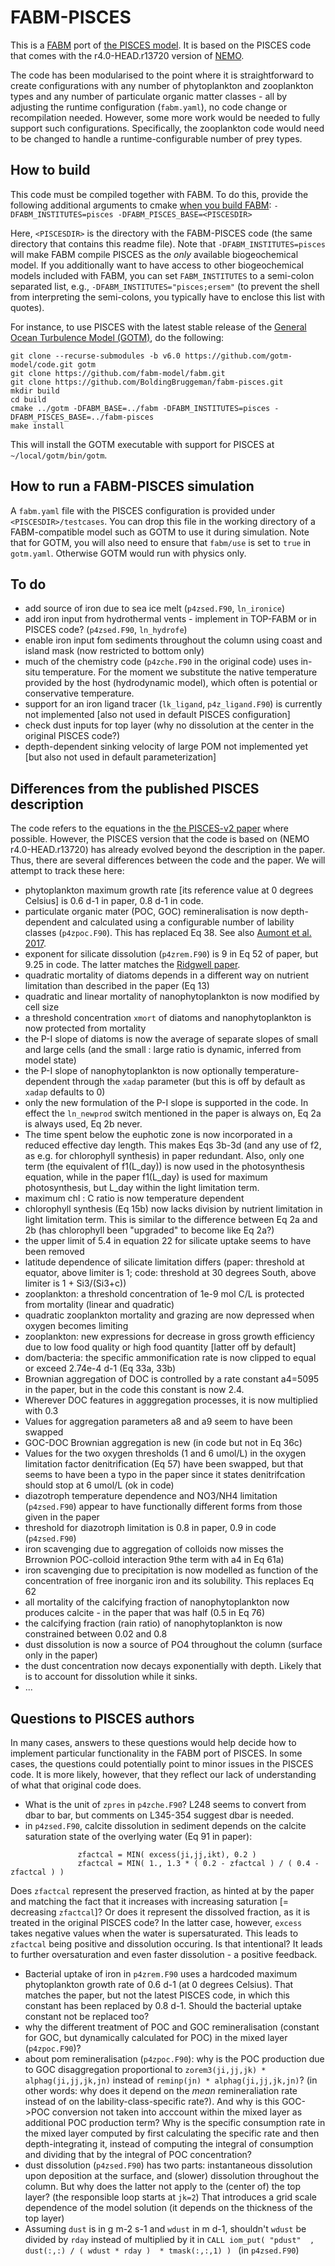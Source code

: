 # FABM-PISCES

This is a [FABM](https://fabm.net) port of [the PISCES model](https://doi.org/10.5194/gmd-8-2465-2015). It is based on the PISCES code that comes with the r4.0-HEAD.r13720 version of [NEMO](https://www.nemo-ocean.eu/).

The code has been modularised to the point where it is straightforward to create configurations with any number
of phytoplankton and zooplankton types and any number of particulate organic matter classes - all by adjusting
the runtime configuration (`fabm.yaml`), no code change or recompilation needed. However, some more work would
be needed to fully support such configurations. Specifically, the zooplankton code would need to be changed to
handle a runtime-configurable number of prey types.

## How to build

This code must be compiled together with FABM. To do this, provide the following additional arguments to cmake [when you build FABM](https://github.com/fabm-model/fabm/wiki/Building-and-installing): `-DFABM_INSTITUTES=pisces -DFABM_PISCES_BASE=<PISCESDIR>`

Here, `<PISCESDIR>` is the directory with the FABM-PISCES code (the same directory that contains this readme file). Note that `-DFABM_INSTITUTES=pisces` will make FABM compile PISCES as the *only* available biogeochemical model. If you additionally want to have access to other biogeochemical models included with FABM, you can set `FABM_INSTITUTES` to a semi-colon separated list, e.g., `-DFABM_INSTITUTES="pisces;ersem"` (to prevent the shell from interpreting the semi-colons, you typically have to enclose this list with quotes).

For instance, to use PISCES with the latest stable release of the [General Ocean Turbulence Model (GOTM)](https://gotm.net/), do the following:

```
git clone --recurse-submodules -b v6.0 https://github.com/gotm-model/code.git gotm
git clone https://github.com/fabm-model/fabm.git
git clone https://github.com/BoldingBruggeman/fabm-pisces.git
mkdir build
cd build
cmake ../gotm -DFABM_BASE=../fabm -DFABM_INSTITUTES=pisces -DFABM_PISCES_BASE=../fabm-pisces
make install
```

This will install the GOTM executable with support for PISCES at `~/local/gotm/bin/gotm`.

## How to run a FABM-PISCES simulation

A `fabm.yaml` file with the PISCES configuration is provided under `<PISCESDIR>/testcases`. You can drop this file in the working directory of a FABM-compatible model such as GOTM to use it during simulation. Note that for GOTM, you will also need to ensure that `fabm/use` is set to `true` in `gotm.yaml`. Otherwise GOTM would run with physics only.

## To do

* add source of iron due to sea ice melt (`p4zsed.F90`, `ln_ironice`)
* add iron input from hydrothermal vents - implement in TOP-FABM or in PISCES code? (`p4zsed.F90`, `ln_hydrofe`)
* enable iron input fom sediments throughout the column using coast and island mask (now restricted to bottom only)
* much of the chemistry code (`p4zche.F90` in the original code) uses in-situ temperature. For the moment we substitute the native temperature provided by the host (hydrodynamic model), which often is potential or conservative temperature.
* support for an iron ligand tracer (`lk_ligand`, `p4z_ligand.F90`) is currently not implemented [also not used in default PISCES configuration]
* check dust inputs for top layer (why no dissolution at the center in the original PISCES code?)
* depth-dependent sinking velocity of large POM not implemented yet [but also not used in default parameterization]

## Differences from the published PISCES description

The code refers to the equations in the [the PISCES-v2 paper](https://doi.org/10.5194/gmd-8-2465-2015) where possible. However, the PISCES version that the code is based on (NEMO r4.0-HEAD.r13720) has already evolved beyond the description in the paper. Thus, there are several differences between the code and the paper. We will attempt to track these here:

* phytoplankton maximum growth rate [its reference value at 0 degrees Celsius] is 0.6 d-1 in paper, 0.8 d-1 in code.
* particulate organic mater (POC, GOC) remineralisation is now depth-dependent and calculated using a configurable number of lability classes (`p4zpoc.F90`). This has replaced Eq 38. See also [Aumont et al. 2017](https://doi.org/10.5194/bg-14-2321-2017).
* exponent for silicate dissolution (`p4zrem.F90`) is 9 in Eq 52 of paper, but 9.25 in code. The latter matches the [Ridgwell paper](https://doi.org/10.1029/2002GB001877).
* quadratic mortality of diatoms depends in a different way on nutrient limitation than described in the paper (Eq 13)
* quadratic and linear mortality of nanophytoplankton is now modified by cell size
* a threshold concentration `xmort` of diatoms and nanophytoplankton is now protected from mortality
* the P-I slope of diatoms is now the average of separate slopes of small and large cells (and the small : large ratio is dynamic, inferred from model state)
* the P-I slope of nanophytoplankton is now optionally temperature-dependent through the `xadap` parameter (but this is off by default as `xadap` defaults to 0)
* only the new formulation of the P-I slope is supported in the code. In effect the `ln_newprod` switch mentioned in the paper is always on, Eq 2a is always used, Eq 2b never.
* The time spent below the euphotic zone is now incorporated in a reduced effective day length. This makes Eqs 3b-3d (and any use of f2, as e.g. for chlorophyll synthesis) in paper redundant. Also, only one term (the equivalent of f1(L_day)) is now used in the photosynthesis equation, while in the paper f1(L_day) is used for maximum photosynthesis, but L_day within the light limitation term.
* maximum chl : C ratio is now temperature dependent
* chlorophyll synthesis (Eq 15b) now lacks division by nutrient limitation in light limitation term. This is similar to the difference between Eq 2a and 2b (has chlorophyll been "upgraded" to become like Eq 2a?)
* the upper limit of 5.4 in equation 22 for silicate uptake seems to have been removed
* latitude dependence of silicate limitation differs (paper: threshold at equator, above limiter is 1; code: threshold at 30 degrees South, above limiter is 1 + Si3/(Si3+c))
* zooplankton: a threshold concentration of 1e-9 mol C/L is protected from mortality (linear and quadratic)
* quadratic zooplankton mortality and grazing are now depressed when oxygen becomes limiting
* zooplankton: new expressions for decrease in gross growth efficiency due to low food quality or high food quantity [latter off by default]
* dom/bacteria: the specific ammonification rate is now clipped to equal or exceed 2.74e-4 d-1 (Eq 33a, 33b)
* Brownian aggregation of DOC is controlled by a rate constant a4=5095 in the paper, but in the code this constant is now 2.4.
* Wherever DOC features in agggregation processes, it is now multiplied with 0.3
* Values for aggregation parameters a8 and a9 seem to have been swapped
* GOC-DOC Brownian aggregation is new (in code but not in Eq 36c)
* Values for the two oxygen thresholds (1 and 6 umol/L) in the oxygen limitation factor denitrification (Eq 57) have been swapped, but that seems to have been a typo in the paper since it states denitrifcation should stop at 6 umol/L (ok in code)
* diazotroph temperature dependence and NO3/NH4 limitation (`p4zsed.F90`) appear to have functionally different forms from those given in the paper
* threshold for diazotroph limitation is 0.8 in paper, 0.9 in code (`p4zsed.F90`)
* iron scavenging due to aggregation of colloids now misses the Brrownion POC-colloid interaction 9the term with a4 in Eq 61a)
* iron scavenging due to precipitation is now modelled as function of the concentration of free inorganic iron and its solubility. This replaces Eq 62
* all mortality of the calcifying fraction of nanophytoplankton now produces calcite - in the paper that was half (0.5 in Eq 76)
* the calcifying fraction (rain ratio) of nanophytoplankton is now constrained between 0.02 and 0.8
* dust dissolution is now a source of PO4 throughout the column (surface only in the paper)
* the dust concentration now decays exponentially with depth. Likely that is to account for dissolution while it sinks.
* ...

## Questions to PISCES authors

In many cases, answers to these questions would help decide how to implement particular functionality in the FABM port of PISCES.
In some cases, the questions could potentially point to minor issues in the PISCES code. It is more likely, however, that they reflect
our lack of understanding of what that original code does.

*  What is the unit of `zpres` in `p4zche.F90`?  L248 seems to convert from dbar to bar, but comments on L345-354 suggest dbar is needed.
* in `p4zsed.F90`, calcite dissolution in sediment depends on the calcite saturation state of the overlying water (Eq 91 in paper): 
```
               zfactcal = MIN( excess(ji,jj,ikt), 0.2 )
               zfactcal = MIN( 1., 1.3 * ( 0.2 - zfactcal ) / ( 0.4 - zfactcal ) )
```
Does `zfactcal` represent the preserved fraction, as hinted at by the paper and matching the fact that it increases with increasing saturation [= decreasing `zfactcal`]? Or does it represent the dissolved fraction, as it is treated in the original PISCES code? In the latter case, however, `excess` takes negative values when the water is supersaturated. This leads to `zfactcal` being positive and dissolution occuring. Is that intentional? It leads to further oversaturation and even faster dissolution - a positive feedback.
* Bacterial uptake of iron in `p4zrem.F90` uses a hardcoded maximum phytoplankton growth rate of 0.6 d-1 (at 0 degrees Celsius). That matches the paper, but not the latest PISCES code, in which this constant has been replaced by 0.8 d-1. Should the bacterial uptake constant not be replaced too?
* why the different treatment of POC and GOC remineralisation (constant for GOC, but dynamically calculated for POC) in the mixed layer (`p4zpoc.F90`)? 
* about pom remineralisation (`p4zpoc.F90`): why is the POC production due to GOC disaggregation proportional to `zorem3(ji,jj,jk) * alphag(ji,jj,jk,jn)` instead of `reminp(jn) * alphag(ji,jj,jk,jn)`? (in other words: why does it depend on the *mean* remineraliation rate instead of on the lability-class-specific rate?). And why is this GOC->POC conversion not taken into acccount within the mixed layer as additional POC production term? Why is the specific consumption rate in the mixed layer computed by first calculating the specific rate and then depth-integrating it, instead of computing the integral of consumption and dividing that by the integral of POC concentration?
* dust dissolution (`p4zsed.F90`) has two parts: instantaneous dissolution upon deposition at the surface, and (slower) dissolution throughout the column. But why does the latter not apply to the (center of) the top layer? (the responsible loop starts at `jk=2`) That introduces a grid scale dependence of the model solution (it depends on the thickness of the top layer)
* Assuming `dust` is in g m-2 s-1 and `wdust` in m d-1, shouldn't `wdust` be divided by `rday` instead of multiplied by it in `CALL iom_put( "pdust"  , dust(:,:) / ( wdust * rday )  * tmask(:,:,1) ) ` (in `p4zsed.F90`)
